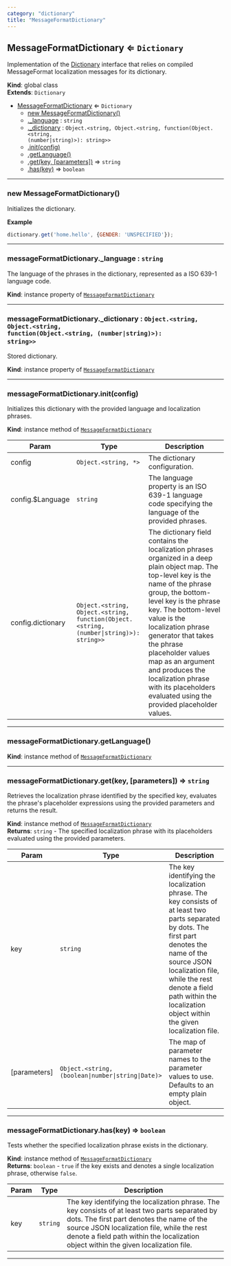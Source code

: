 ```yaml
---
category: "dictionary"
title: "MessageFormatDictionary"
---
```


## MessageFormatDictionary ⇐ <code>Dictionary</code>&nbsp;<a name="MessageFormatDictionary" href="https://github.com/seznam/ima/tree/17.2.0/dictionary/MessageFormatDictionary.js#L21" target="_blank"><span class="icon"><i class="fas fa-external-link-alt fa-xs"></i></span></a>
Implementation of the [Dictionary](Dictionary) interface that relies on
compiled MessageFormat localization messages for its dictionary.

**Kind**: global class  
**Extends**: <code>Dictionary</code>  

* [MessageFormatDictionary](#MessageFormatDictionary) ⇐ <code>Dictionary</code>
    * [new MessageFormatDictionary()](#new_MessageFormatDictionary_new)
    * [._language](#MessageFormatDictionary+_language) : <code>string</code>
    * [._dictionary](#MessageFormatDictionary+_dictionary) : <code>Object.&lt;string, Object.&lt;string, function(Object.&lt;string, (number\|string)&gt;): string&gt;&gt;</code>
    * [.init(config)](#MessageFormatDictionary+init)
    * [.getLanguage()](#MessageFormatDictionary+getLanguage)
    * [.get(key, [parameters])](#MessageFormatDictionary+get) ⇒ <code>string</code>
    * [.has(key)](#MessageFormatDictionary+has) ⇒ <code>boolean</code>


* * *

### new MessageFormatDictionary()&nbsp;<a name="new_MessageFormatDictionary_new"></a>
Initializes the dictionary.

**Example**  
```js
dictionary.get('home.hello', {GENDER: 'UNSPECIFIED'});
```

* * *

### messageFormatDictionary.\_language : <code>string</code>&nbsp;<a name="MessageFormatDictionary+_language" href="https://github.com/seznam/ima/tree/17.2.0/dictionary/MessageFormatDictionary.js#L30" target="_blank"><span class="icon"><i class="fas fa-external-link-alt fa-xs"></i></span></a>
The language of the phrases in the dictionary, represented as a
ISO 639-1 language code.

**Kind**: instance property of [<code>MessageFormatDictionary</code>](#MessageFormatDictionary)  

* * *

### messageFormatDictionary.\_dictionary : <code>Object.&lt;string, Object.&lt;string, function(Object.&lt;string, (number\|string)&gt;): string&gt;&gt;</code>&nbsp;<a name="MessageFormatDictionary+_dictionary" href="https://github.com/seznam/ima/tree/17.2.0/dictionary/MessageFormatDictionary.js#L43" target="_blank"><span class="icon"><i class="fas fa-external-link-alt fa-xs"></i></span></a>
Stored dictionary.

**Kind**: instance property of [<code>MessageFormatDictionary</code>](#MessageFormatDictionary)  

* * *

### messageFormatDictionary.init(config)&nbsp;<a name="MessageFormatDictionary+init" href="https://github.com/seznam/ima/tree/17.2.0/dictionary/MessageFormatDictionary.js#L64" target="_blank"><span class="icon"><i class="fas fa-external-link-alt fa-xs"></i></span></a>
Initializes this dictionary with the provided language and localization
phrases.

**Kind**: instance method of [<code>MessageFormatDictionary</code>](#MessageFormatDictionary)  

| Param | Type | Description |
| --- | --- | --- |
| config | <code>Object.&lt;string, \*&gt;</code> | The dictionary configuration. |
| config.$Language | <code>string</code> | The language property is an ISO 639-1        language code specifying the language of the provided phrases. |
| config.dictionary | <code>Object.&lt;string, Object.&lt;string, function(Object.&lt;string, (number\|string)&gt;): string&gt;&gt;</code> | The dictionary field contains the localization phrases organized        in a deep plain object map. The top-level key is the name of the        phrase group, the bottom-level key is the phrase key. The        bottom-level value is the localization phrase generator that        takes the phrase placeholder values map as an argument and        produces the localization phrase with its placeholders evaluated        using the provided placeholder values. |


* * *

### messageFormatDictionary.getLanguage()&nbsp;<a name="MessageFormatDictionary+getLanguage" href="https://github.com/seznam/ima/tree/17.2.0/dictionary/MessageFormatDictionary.js#L72" target="_blank"><span class="icon"><i class="fas fa-external-link-alt fa-xs"></i></span></a>
**Kind**: instance method of [<code>MessageFormatDictionary</code>](#MessageFormatDictionary)  

* * *

### messageFormatDictionary.get(key, [parameters]) ⇒ <code>string</code>&nbsp;<a name="MessageFormatDictionary+get" href="https://github.com/seznam/ima/tree/17.2.0/dictionary/MessageFormatDictionary.js#L92" target="_blank"><span class="icon"><i class="fas fa-external-link-alt fa-xs"></i></span></a>
Retrieves the localization phrase identified by the specified key,
evaluates the phrase's placeholder expressions using the provided
parameters and returns the result.

**Kind**: instance method of [<code>MessageFormatDictionary</code>](#MessageFormatDictionary)  
**Returns**: <code>string</code> - The specified localization phrase with its placeholders
        evaluated using the provided parameters.  

| Param | Type | Description |
| --- | --- | --- |
| key | <code>string</code> | The key identifying the localization phrase. The key        consists of at least two parts separated by dots. The first part        denotes the name of the source JSON localization file, while the        rest denote a field path within the localization object within        the given localization file. |
| [parameters] | <code>Object.&lt;string, (boolean\|number\|string\|Date)&gt;</code> | The        map of parameter names to the parameter values to use.        Defaults to an empty plain object. |


* * *

### messageFormatDictionary.has(key) ⇒ <code>boolean</code>&nbsp;<a name="MessageFormatDictionary+has" href="https://github.com/seznam/ima/tree/17.2.0/dictionary/MessageFormatDictionary.js#L118" target="_blank"><span class="icon"><i class="fas fa-external-link-alt fa-xs"></i></span></a>
Tests whether the specified localization phrase exists in the
dictionary.

**Kind**: instance method of [<code>MessageFormatDictionary</code>](#MessageFormatDictionary)  
**Returns**: <code>boolean</code> - `true` if the key exists and denotes a single
                  localization phrase, otherwise `false`.  

| Param | Type | Description |
| --- | --- | --- |
| key | <code>string</code> | The key identifying the localization phrase. The key        consists of at least two parts separated by dots. The first part        denotes the name of the source JSON localization file, while the        rest denote a field path within the localization object within        the given localization file. |


* * *

